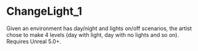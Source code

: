 # ChangeLight_1
Given an environment has day/night and lights on/off scenarios, the artist chose to make 4 levels (day with light, day with no lights and so on).
Requires Unreal 5.0+.